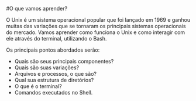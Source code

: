 #O que vamos aprender?

O Unix é um sistema operacional popular que foi lançado em 1969 e ganhou muitas das variações que se tornaram os principais sistemas operacionais do mercado. Vamos aprender como funciona o Unix e como interagir com ele através do terminal, utilizando o Bash.

Os principais pontos abordados serão:

<ul>
<li>Quais são seus principais componentes?</li>
<li>Quais são suas variações?</li>
<li>Arquivos e processos, o que são?</li>
<li>Qual sua estrutura de diretórios?</li>
<li>O que é o terminal?</li>
<li>Comandos executados no Shell.</li>